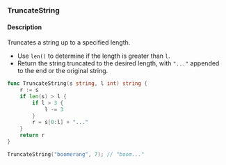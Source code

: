 ### TruncateString

#### Description

Truncates a string up to a specified length.

- Use `len()` to determine if the length is greater than `l`.
- Return the string truncated to the desired length, with `"..."` appended to the end or the original string.

```go
func TruncateString(s string, l int) string {
	r := s
	if len(s) > l {
		if l > 3 {
			l -= 3
		}
		r = s[0:l] + "..."
	}
	return r
}
```

```go
TruncateString("boomerang", 7); // "boom..."
```
